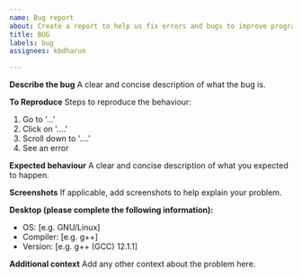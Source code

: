 ```yaml
---
name: Bug report
about: Create a report to help us fix errors and bugs to improve programs
title: BUG
labels: bug
assignees: kbdharun

---
```


**Describe the bug**
A clear and concise description of what the bug is.

**To Reproduce**
Steps to reproduce the behaviour:
1. Go to '...'
2. Click on '....'
3. Scroll down to '....'
4. See an error

**Expected behaviour**
A clear and concise description of what you expected to happen.

**Screenshots**
If applicable, add screenshots to help explain your problem.

**Desktop (please complete the following information):**
 - OS: [e.g. GNU/Linux]
 - Compiler: [e.g. g++]
 - Version: [e.g. g++ (GCC) 12.1.1]

**Additional context**
Add any other context about the problem here.

